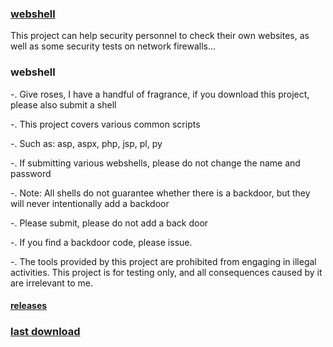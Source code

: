 ### [webshell](https://github.com/tennc/webshell/) 

This project can help security personnel to check their own websites, as well as some security tests on network firewalls...

### webshell

-. Give roses, I have a handful of fragrance, if you download this project, please also submit a shell

-. This project covers various common scripts

-. Such as: asp, aspx, php, jsp, pl, py

-. If submitting various webshells, please do not change the name and password

-. Note: All shells do not guarantee whether there is a backdoor, but they will never intentionally add a backdoor

-. Please submit, please do not add a back door

-. If you find a backdoor code, please issue.

-. The tools provided by this project are prohibited from engaging in illegal activities. This project is for testing only, and all consequences caused by it are irrelevant to me.

#### [releases](https://github.com/tennc/webshell/releases)

### [last download](https://github.com/tennc/webshell/releases/latest)


